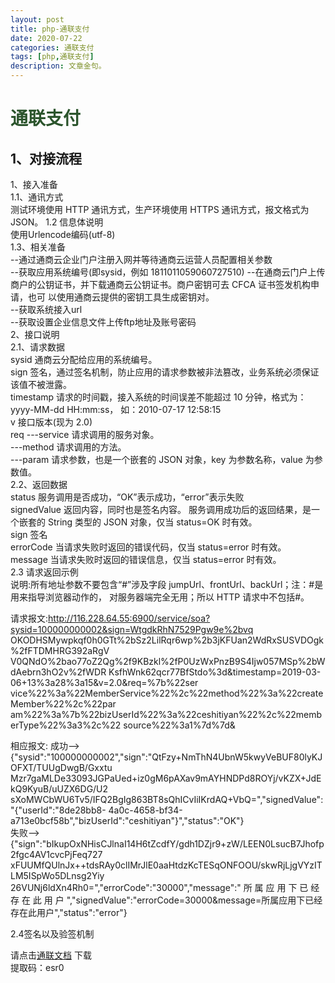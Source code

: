 ```yaml
---
layout: post
title: php-通联支付
date: 2020-07-22
categories: 通联支付
tags: [php,通联支付]
description: 文章金句。
---
```




<h1 style="color: #2b542c;">通联支付</h1>
<h2>1、对接流程</h2>
1、接入准备 <br>
  1.1、通讯方式 <br>
    测试环境使用 HTTP 通讯方式，生产环境使用 HTTPS 通讯方式，报文格式为 JSON。
  1.2 信息体说明<br>
    使用Urlencode编码(utf-8) <br>
  1.3、相关准备 <br>
    --通过通商云企业门户注册入网并等待通商云运营人员配置相关参数 <br>
    --获取应用系统编号(即sysid，例如 1811011059060727510)
    --在通商云门户上传商户的公钥证书，并下载通商云公钥证书。商户密钥可去 CFCA 证书签发机构申请，也可 以使用通商云提供的密钥工具生成密钥对。<br>
    --获取系统接入url <br>
    --获取设置企业信息文件上传ftp地址及账号密码<br>
2、接口说明<br>
  2.1、请求数据<br>
   sysid  通商云分配给应用的系统编号。<br>
   sign   签名，通过签名机制，防止应用的请求参数被非法篡改，业务系统必须保证该值不被泄露。<br>
   timestamp 请求的时间戳，接入系统的时间误差不能超过 10 分钟，格式为：yyyy-MM-dd HH:mm:ss， 如：2010-07-17 12:58:15<br>
   v 接口版本(现为 2.0)<br>
   req  ---service  请求调用的服务对象。<br>
        ---method 请求调用的方法。 <br>
        ---param 请求参数，也是一个嵌套的 JSON 对象，key 为参数名称，value 为参数值。 <br>
   2.2、返回数据<br>
   status 服务调用是否成功，“OK”表示成功，“error”表示失败 <br>
   signedValue 返回内容，同时也是签名内容。 服务调用成功后的返回结果，是一个嵌套的 String 类型的 JSON 对象，仅当 status=OK 时有效。<br>
   sign 签名 <br>
   errorCode 当请求失败时返回的错误代码，仅当 status=error 时有效。<br>
   message 当请求失败时返回的错误信息，仅当 status=error 时有效。<br>
   2.3 请求返回示例<br>
   说明:所有地址参数不要包含“#”涉及字段 jumpUrl、frontUrl、backUrl；注：#是用来指导浏览器动作的， 对服务器端完全无用；所以 HTTP 请求中不包括#。<br>
   
   请求报文:http://116.228.64.55:6900/service/soa?sysid=100000000002&sign=WtgdkRhN7529Pgw9e%2bvq OKODHSMywpkqf0h0GTt%2bSz2LilRqr6wp%2b3jKFUan2WdRxSUSVDOgk%2fFTDMHRG392aRgV V0QNdO%2bao77oZ2Qg%2f9KBzkl%2fP0UzWxPnzB9S4Ijw057MSp%2bWdAebrn3hO2v%2fWDR KsfhWnk62qcr77BfStdo%3d&timestamp=2019-03-06+13%3a28%3a15&v=2.0&req=%7b%22ser vice%22%3a%22MemberService%22%2c%22method%22%3a%22createMember%22%2c%22par am%22%3a%7b%22bizUserId%22%3a%22ceshitiyan%22%2c%22memberType%22%3a3%2c%22 source%22%3a1%7d%7d&  <br>
   
   相应报文:
   成功-->{"sysid":"100000000002","sign":"QtFzy+NmThN4UbnW5kwyVeBUF80lyKJOFXT/TUUgDwgB/Gxxtu Mzr7gaMLDe33093JGPaUed+iz0gM6pAXav9mAYHNDPd8ROYj/vKZX+JdEkQ9KyuB/uUZX6DG/U2 sXoMWCbWU6Tv5/IFQ2BgIg863BT8sQhICvIiIKrdAQ+VbQ=","signedValue":"{"userId":"8de28bb8- 4a0c-4658-bf34-a713e0bcf58b","bizUserId":"ceshitiyan"}","status":"OK"}  <br>
   失败-->{"sign":"bIkupOxNHisCJlnaI14H6tZcdfY/gdh1DZjr9+zW/LEEN0LsucB7Jhofp2fgc4AV1cvcPjFeq727 xFUUMfQUlnJx++tdsRAy0clIMrJlE0aaHtdzKcTESqONFOOU/skwRjLjgVYzITLM5ISpWo5DLnsg2Yiy 26VUNj6ldXn4Rh0=","errorCode":"30000","message":" 所 属 应 用 下 已 经 存 在 此 用 户 ","signedValue":"errorCode=30000&message=所属应用下已经存在此用户","status":"error"} <br>
   
   2.4签名以及验签机制
   

请点击[通联文档](https://pan.baidu.com/s/1-EiTQKJpKoe5F7LN9NCROg ) 下载<br>
提取码：esr0 












